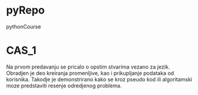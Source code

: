 # pyRepo
pythonCourse

# CAS_1

Na prvom predavanju se pricalo o opstim stvarima vezano za jezik. Obradjen je deo kreiranja promenljive, kao i prikupljanje podataka od korisnika.
Takodje je demonstrirano kako se kroz pseudo kod ili algoritamski moze predstaviti resenje odredjenog problema.
